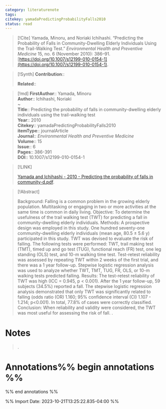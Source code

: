 ```yaml
---
category: literaturenote
tags: 
citekey: yamadaPredictingProbabilityFalls2010
status: read
---
```


> [!Cite]
> Yamada, Minoru, and Noriaki Ichihashi. “Predicting the Probability of Falls in Community-Dwelling Elderly Individuals Using the Trail-Walking Test.” _Environmental Health and Preventive Medicine_ 15, no. 6 (November 2010): 386–91. [https://doi.org/10.1007/s12199-010-0154-1](https://doi.org/10.1007/s12199-010-0154-1).

>[!Synth]
>**Contribution**:: 
>
>**Related**:: 
>

>[!md]
> **FirstAuthor**:: Yamada, Minoru  
> **Author**:: Ichihashi, Noriaki  
~    
> **Title**:: Predicting the probability of falls in community-dwelling elderly individuals using the trail-walking test  
> **Year**:: 2010   
> **Citekey**:: yamadaPredictingProbabilityFalls2010  
> **itemType**:: journalArticle  
> **Journal**:: *Environmental Health and Preventive Medicine*  
> **Volume**:: 15  
> **Issue**:: 6   
> **Pages**:: 386-391  
> **DOI**:: 10.1007/s12199-010-0154-1    

> [!LINK] 
>
>  [Yamada and Ichihashi - 2010 - Predicting the probability of falls in community-d.pdf](file://C:\Users\emzpe\Zotero\storage\3TVUF6L3\Yamada%20and%20Ichihashi%20-%202010%20-%20Predicting%20the%20probability%20of%20falls%20in%20community-d.pdf).

> [!Abstract]
>
> Background: Falling is a common problem in the growing elderly population. Multitasking or engaging in two or more activities at the same time is common in daily living.
Objective: To determine the usefulness of the trail walking test (TWT) for predicting a fall in community-dwelling elderly individuals.
Methods: A prospective design was employed in this study. One hundred seventy-one community-dwelling elderly individuals (mean age, 80.5 ± 5.6 y) participated in this study. TWT was devised to evaluate the risk of falling. The following tests were performed: TWT, trail making test (TMT), timed up and go test (TUG), functional reach (FR) test, one leg standing (OLS) test, and 10-m walking time test. Test-retest reliability was assessed by repeating TWT within 2 weeks of the first trial, and there was a 1 year follow-up. Stepwise logistic regression analysis was used to analyze whether TWT, TMT, TUG, FR, OLS, or 10-m walking tests predicted falling.
Results: The test-retest reliability of TWT was high (ICC = 0.945, p < 0.001). After the 1 year follow-up, 59 subjects (34.5%) reported a fall. The stepwise logistic regression analysis demonstrated that only TWT was significantly related to falling (odds ratio (OR) 1.160; 95% confidence interval (CI) 1.107 - 1.214; p<0.001). In total, 77.8% of cases were correctly classified.
Conclusion: When reliability and validity were considered, the TWT was most useful for assessing the risk of fall.
>.
> 
# Notes
>.


# Annotations%% begin annotations %%

%% end annotations %%

%% Import Date: 2023-10-21T13:25:22.835-04:00 %%
